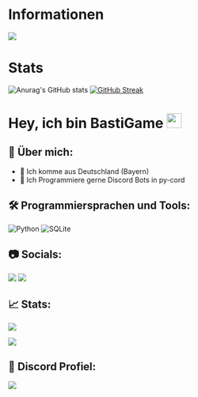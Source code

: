 # Informationen
[![](https://img.shields.io/badge/Discord-5865F2?logo=discord&logoColor=white&style=for-the-badge)](https://discord.gg/2wh9SaknFd)

# Stats 
![Anurag's GitHub stats](https://github-readme-stats.vercel.app/api?username=bastigamedc&show_icons=true&theme=dracula)
[![GitHub Streak](https://github-readme-streak-stats.herokuapp.com?user=bastigamedc&theme=dracula)](https://git.io/streak-stats)



# Hey, ich bin BastiGame <img src="https://raw.githubusercontent.com/MartinHeinz/MartinHeinz/master/wave.gif" width="30px">

## 📌 Über mich:
- 📍 Ich komme aus Deutschland (Bayern)
- 📝 Ich Programmiere gerne Discord Bots in py-cord

## 🛠️ Programmiersprachen und Tools:
![Python](https://img.shields.io/badge/python-3670A0?style=for-the-badge&logo=python&logoColor=ffdd54)
![SQLite](https://img.shields.io/badge/sqlite-%2307405e.svg?style=for-the-badge&logo=sqlite&logoColor=white)


## 📷 Socials:  
[![](https://img.shields.io/badge/Discord-5865F2?logo=discord&logoColor=white&style=for-the-badge)](https://discord.gg/2wh9SaknFd) [![](https://img.shields.io/twitch/status/silbergecko_tv?style=for-the-badge&logo=twitch&logoColor=white&color=purple)](https://twitch.tv/bastigametv)


## 📈 Stats:
![](https://github-readme-stats.vercel.app/api?username=silbergecko6917&show_icons=true&theme=synthwave)

![](https://github-readme-stats.vercel.app/api/top-langs/?username=silbergecko6917&theme=synthwave&layout=compact)

## 🔎 Discord Profiel:
<a href="https://discord.com/users/1018150165489668227"><img src="https://lanyard.cnrad.dev/api/753974250968186901"><p/>
